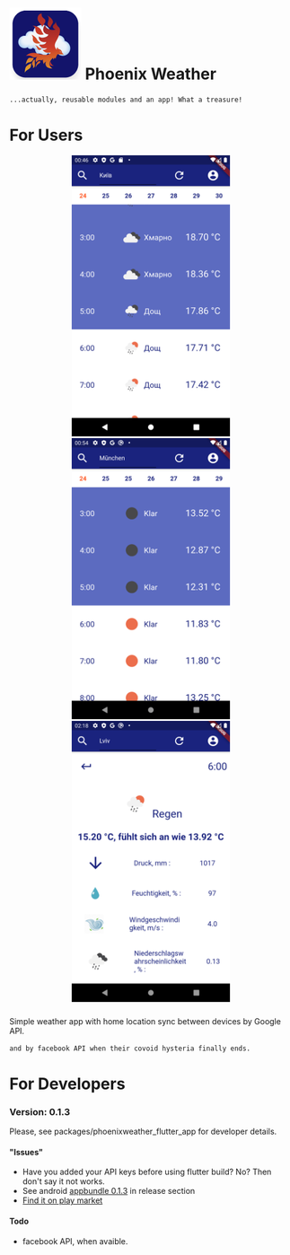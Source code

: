 # <img width="128px" height="128px" src="repo_assets/icon.png" /> Phoenix Weather
`...actually, reusable modules and an app! What a treasure!`

# For Users
<div style="text-align:center" markdown="1">
<img width="282px" height="501px" src="repo_assets/weather_in_kyiv.png" />
<img width="282px" height="501px" src="repo_assets/weather_in_munchen.png" />
<img width="282px" height="501px" src="repo_assets/weather_in_lviv.png" />
</div>

###

Simple weather app with home location sync between devices by Google API.
```
and by facebook API when their covoid hysteria finally ends.
```

# For Developers
### Version: 0.1.3
Please, see packages/phoenixweather_flutter_app for developer details.
#### "Issues"
- Have you added your API keys before using flutter build? No? Then don't say it not works.
- See android [appbundle 0.1.3](https://github.com/bgoncharuck/phoenixweather/releases/tag/0.1.3) in release section
- [Find it on play market](https://play.google.com/store/apps/details?id=com.bgoncharuck.phoenixweather.phoenixweather_flutter_app)

#### Todo
- facebook API, when avaible.
